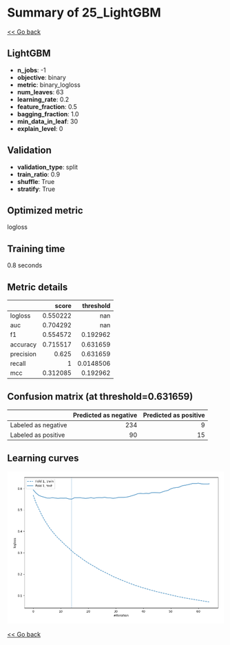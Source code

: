 # Summary of 25_LightGBM

[<< Go back](../README.md)


## LightGBM
- **n_jobs**: -1
- **objective**: binary
- **metric**: binary_logloss
- **num_leaves**: 63
- **learning_rate**: 0.2
- **feature_fraction**: 0.5
- **bagging_fraction**: 1.0
- **min_data_in_leaf**: 30
- **explain_level**: 0

## Validation
 - **validation_type**: split
 - **train_ratio**: 0.9
 - **shuffle**: True
 - **stratify**: True

## Optimized metric
logloss

## Training time

0.8 seconds

## Metric details
|           |    score |   threshold |
|:----------|---------:|------------:|
| logloss   | 0.550222 | nan         |
| auc       | 0.704292 | nan         |
| f1        | 0.554572 |   0.192962  |
| accuracy  | 0.715517 |   0.631659  |
| precision | 0.625    |   0.631659  |
| recall    | 1        |   0.0148506 |
| mcc       | 0.312085 |   0.192962  |


## Confusion matrix (at threshold=0.631659)
|                     |   Predicted as negative |   Predicted as positive |
|:--------------------|------------------------:|------------------------:|
| Labeled as negative |                     234 |                       9 |
| Labeled as positive |                      90 |                      15 |

## Learning curves
![Learning curves](learning_curves.png)

[<< Go back](../README.md)
